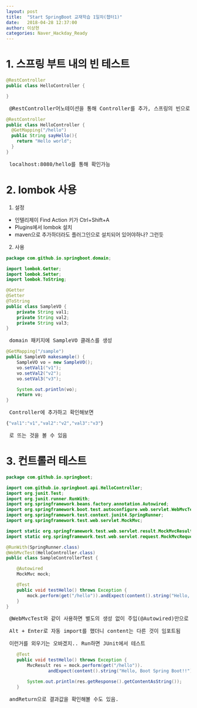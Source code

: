 ```yaml
---
layout: post
title:  "Start SpringBoot 교재학습 1일차(챕터1)"
date:   2018-04-28 12:37:00
author: 이상현
categories: Naver_Hackday_Ready
---
```


# 1. 스프링 부트 내의 빈 테스트
```java
@RestController
public class HelloController {

}
```
<pre> @RestController어노테이션을 통해 Controller를 추가, 스프링의 빈으로 등록되도록 한다. </pre>


```java
@RestController
public class HelloController {
  @GetMapping("/hello")
  public String sayHello(){
    return "Hello world";
  }
}
```
<pre> localhost:8080/hello를 통해 확인가능 </pre>

# 2. lombok 사용
1. 설정
- 인텔리제이 Find Action 키가 Ctrl+Shift+A
- Plugins에서 lombok 설치
- maven으로 추가하더라도 플러그인으로 설치되어 있어야하나? 그런듯

2. 사용

```java
package com.github.io.springboot.domain;

import lombok.Getter;
import lombok.Setter;
import lombok.ToString;

@Getter
@Setter
@ToString
public class SampleVO {
    private String val1;
    private String val2;
    private String val3;
}
```
<pre> domain 패키지에 SampleVO 클래스를 생성 </pre>

```java
@GetMapping("/sample")
public SampleVO makesample() {
    SampleVO vo = new SampleVO();
    vo.setVal1("v1");
    vo.setVal2("v2");
    vo.setVal3("v3");

    System.out.println(vo);
    return vo;
}
```
<pre> Controller에 추가하고 확인해보면 </pre>
```js
{"val1":"v1","val2":"v2","val3":"v3"}
```
<pre> 로 뜨는 것을 볼 수 있음 </pre>

# 3. 컨트롤러 테스트
```java
package com.github.io.springboot;

import com.github.io.springboot.api.HelloController;
import org.junit.Test;
import org.junit.runner.RunWith;
import org.springframework.beans.factory.annotation.Autowired;
import org.springframework.boot.test.autoconfigure.web.servlet.WebMvcTest;
import org.springframework.test.context.junit4.SpringRunner;
import org.springframework.test.web.servlet.MockMvc;

import static org.springframework.test.web.servlet.result.MockMvcResultMatchers.content;
import static org.springframework.test.web.servlet.request.MockMvcRequestBuilders.get;

@RunWith(SpringRunner.class)
@WebMvcTest(HelloController.class)
public class SampleControllerTest {

    @Autowired
    MockMvc mock;

    @Test
    public void testHello() throws Exception {
        mock.perform(get("/hello")).andExpect(content().string("Hello, Boot Spring Boot!!"));
    }
}
```
<pre> @WebMvcTest와 같이 사용하면 별도의 생성 없이 주입(@Autowired)만으로 코드를 작성할 수 있다. </pre>
<pre> Alt + Enter로 자동 import를 했더니 content는 다른 것이 임포트됨 </pre>
<pre> 이런거를 외우기는 오바겠지.. Run하면 JUnit에서 테스트 </pre>

```java
    @Test
    public void testHello() throws Exception {
        MvcResult res = mock.perform(get("/hello")).
                andExpect(content().string("Hello, Boot Spring Boot!!")).andReturn();

        System.out.println(res.getResponse().getContentAsString());
    }
```
<pre> andReturn으로 결과값을 확인해볼 수도 있음. </pre>
